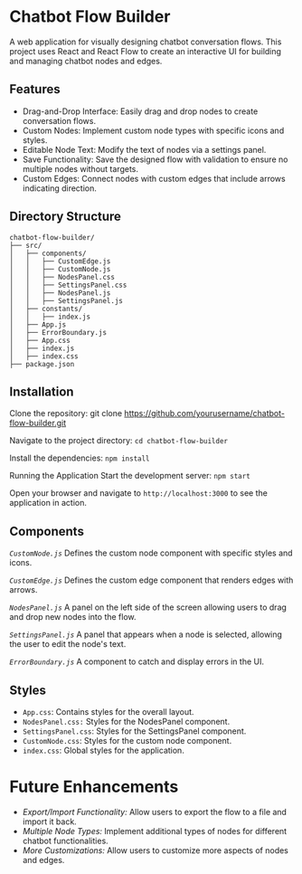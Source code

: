 # Chatbot Flow Builder

A web application for visually designing chatbot conversation flows. This project uses React and React Flow to create an interactive UI for building and managing chatbot nodes and edges.

## Features
- Drag-and-Drop Interface: Easily drag and drop nodes to create conversation flows.
- Custom Nodes: Implement custom node types with specific icons and styles.
- Editable Node Text: Modify the text of nodes via a settings panel.
- Save Functionality: Save the designed flow with validation to ensure no multiple nodes without targets.
- Custom Edges: Connect nodes with custom edges that include arrows indicating direction.

## Directory Structure
```
chatbot-flow-builder/
├── src/
│   ├── components/
│   │   ├── CustomEdge.js
│   │   ├── CustomNode.js
│   │   ├── NodesPanel.css
│   │   ├── SettingsPanel.css
│   │   ├── NodesPanel.js
│   │   ├── SettingsPanel.js
│   ├── constants/
│   │   ├── index.js
│   ├── App.js
│   ├── ErrorBoundary.js
│   ├── App.css
│   ├── index.js
│   ├── index.css
├── package.json
```

## Installation
Clone the repository:
git clone https://github.com/yourusername/chatbot-flow-builder.git

Navigate to the project directory:
`cd chatbot-flow-builder`

Install the dependencies:
`npm install`

Running the Application
Start the development server:
`npm start`

Open your browser and navigate to `http://localhost:3000` to see the application in action.

## Components

*`CustomNode.js`*
Defines the custom node component with specific styles and icons.

*`CustomEdge.js`*
Defines the custom edge component that renders edges with arrows.

*`NodesPanel.js`*
A panel on the left side of the screen allowing users to drag and drop new nodes into the flow.

*`SettingsPanel.js`*
A panel that appears when a node is selected, allowing the user to edit the node's text.

*`ErrorBoundary.js`*
A component to catch and display errors in the UI.

## Styles

- `App.css`: Contains styles for the overall layout.
- `NodesPanel.css:` Styles for the NodesPanel component.
- `SettingsPanel.css`: Styles for the SettingsPanel component.
- `CustomNode.css`: Styles for the custom node component.
- `index.css`: Global styles for the application.

# Future Enhancements

- *Export/Import Functionality:* Allow users to export the flow to a file and import it back.
- *Multiple Node Types:* Implement additional types of nodes for different chatbot functionalities.
- *More Customizations:* Allow users to customize more aspects of nodes and edges.